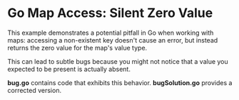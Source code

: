 # Go Map Access: Silent Zero Value

This example demonstrates a potential pitfall in Go when working with maps: accessing a non-existent key doesn't cause an error, but instead returns the zero value for the map's value type.

This can lead to subtle bugs because you might not notice that a value you expected to be present is actually absent.

**bug.go** contains code that exhibits this behavior.  **bugSolution.go** provides a corrected version.